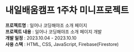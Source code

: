 # 내일배움캠프 1주차 미니프로젝트

<b>프로젝트명</b> : 일어나 코딩해야조 소개 페이지<br/>
<b>프로젝트 내용</b> : 일어나 코딩해야조 소개 페이지 개발<br/>
<b>개발 일정</b> : 2023.10.04 - 2023.10.10<br/>
<b>사용 스택</b> : HTML, CSS, JavaScript, Firebase(Firestore)<br/>